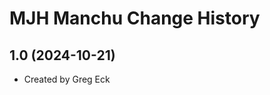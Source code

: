 MJH Manchu Change History
====================

1.0 (2024-10-21)
----------------
* Created by Greg Eck
